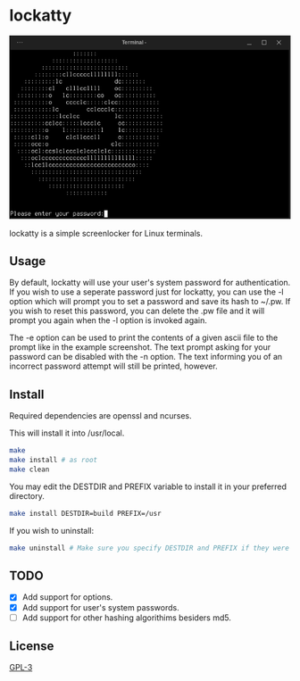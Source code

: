 # lockatty
<a> <img src=lockatty-scrot.png></a>

lockatty is a simple screenlocker for Linux terminals.
## Usage
By default, lockatty will use your user's system password for authentication. If you wish to use a seperate password
just for lockatty, you can use the -l option which will prompt you to set a password and save its hash to ~/.pw. If
you wish to reset this password, you can delete the .pw file and it will prompt you again when the -l option is
invoked again.

The -e option can be used to print the contents of a given ascii file to the prompt like in the example screenshot. The
text prompt asking for your password can be disabled with the -n option. The text informing you of an incorrect password
attempt will still be printed, however.
## Install
Required dependencies are openssl and ncurses.

This will install it into /usr/local.
```bash
make
make install # as root
make clean
```
You may edit the DESTDIR and PREFIX variable to install it in your preferred directory.
```bash
make install DESTDIR=build PREFIX=/usr
```
If you wish to uninstall:
```bash
make uninstall # Make sure you specify DESTDIR and PREFIX if they were used during the make install.
```

## TODO

* [X] Add support for options.
* [X] Add support for user's system passwords.
* [ ] Add support for other hashing algorithims besiders md5.

## License
[GPL-3](https://www.gnu.org/licenses/gpl-3.0-standalone.html)
